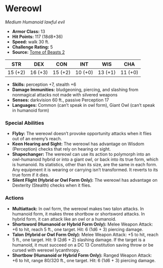 # Wereowl

*Medium* *Humanoid* *lawful evil*

- **Armor Class:** 13
- **Hit Points:** 117 (18d8+36)
- **Speed:** walk 30 ft.
- **Challenge Rating:** 5
- **Source:** [Tome of Beasts 2](https://koboldpress.com/kpstore/product/tome-of-beasts-2-for-5th-edition/)

| STR | DEX | CON | INT | WIS | CHA |
| --- | --- | --- | --- | --- | --- |
| 15 (+2) | 16 (+3) | 15 (+2) | 10 (+0) | 13 (+1) | 11 (+0) |

- **Skills:** perception +7, stealth +6
- **Damage Immunities:** bludgeoning, piercing, and slashing from nonmagical attacks not made with silvered weapons
- **Senses:** darkvision 60 ft., passive Perception 17
- **Languages:** Common (can’t speak in owl form), Giant Owl (can’t speak in humanoid form)
### Special Abilities
- **Flyby:** The wereowl doesn’t provoke opportunity attacks when it flies out of an enemy’s reach.
- **Keen Hearing and Sight:** The wereowl has advantage on Wisdom (Perception) checks that rely on hearing or sight.
- **Shapechanger:** The wereowl can use its action to polymorph into an owl-humanoid hybrid or into a giant owl, or back into its true form, which is humanoid. Its statistics, other than its size, are the same in each form. Any equipment it is wearing or carrying isn’t transformed. It reverts to its true form if it dies.
- **Silent Flight (Hybrid or Owl Form Only):** The wereowl has advantage on Dexterity (Stealth) checks when it flies.
### Actions
- **Multiattack:** In owl form, the wereowl makes two talon attacks. In humanoid form, it makes three shortbow or shortsword attacks. In hybrid form, it can attack like an owl or a humanoid.
- **Shortsword (Humanoid or Hybrid Form Only):** Melee Weapon Attack: +6 to hit, reach 5 ft., one target. Hit: 6 (1d6 + 3) piercing damage.
- **Talon (Hybrid or Owl Form Only):** Melee Weapon Attack: +5 to hit, reach 5 ft., one target. Hit: 9 (2d6 + 2) slashing damage. If the target is a humanoid, it must succeed on a DC 13 Constitution saving throw or be cursed with wereowl lycanthropy.
- **Shortbow (Humanoid or Hybrid Form Only):** Ranged Weapon Attack: +6 to hit, range 80/320 ft., one target. Hit: 6 (1d6 + 3) piercing damage.
